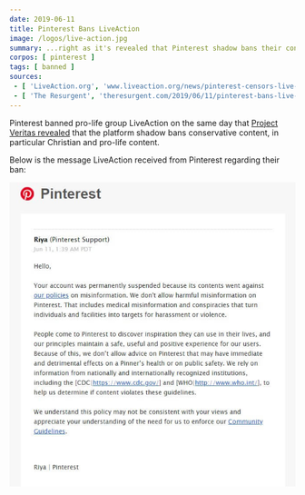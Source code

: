 ```yaml
---
date: 2019-06-11
title: Pinterest Bans LiveAction
image: /logos/live-action.jpg
summary: ...right as it's revealed that Pinterest shadow bans their content
corpos: [ pinterest ]
tags: [ banned ]
sources:
 - [ 'LiveAction.org', 'www.liveaction.org/news/pinterest-censors-live-action-labeling-content-porn/' ]
 - [ 'The Resurgent', 'theresurgent.com/2019/06/11/pinterest-bans-live-action/' ]
---
```


Pinterest banned pro-life group LiveAction on the same day that [Project Veritas revealed](/e/pinterest-caught-shadow-banning-conservative-content/) that the platform shadow bans conservative content, in particular Christian and pro-life content.

Below is the message LiveAction received from Pinterest regarding their ban:

[![LiveAction.org's Ban Notice From Pinterest](ban-notice.jpg)](ban-notice.jpg)
